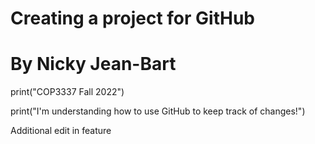 # Creating a project for GitHub
# By Nicky Jean-Bart
 
print("COP3337 Fall 2022")

print("I'm understanding how to use GitHub to keep track of changes!")

Additional edit in feature
